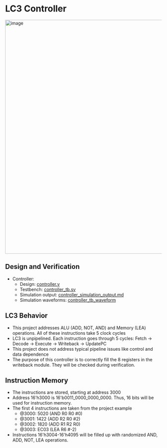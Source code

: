 # LC3 Controller
<img src="https://github.com/coolnikitav/coding-lessons/assets/30304422/6709a018-5cc2-4024-8da9-2f176df188a4" alt="image" width="750"/>

## Design and Verification
- Controller:
  - Design: [controller.v](controller.v)
  - Testbench: [controller_tb.sv](controller_tb.sv)
  - Simulation output: [controller_simulation_output.md](controller_simulation_output.md)
  - Simulation waveforms: [controller_tb_waveform](controller_tb_waveform.md)

## LC3 Behavior
- This project addresses ALU (ADD, NOT, AND) and Memory (LEA) operations. All of these instructions take 5 clock cycles
- LC3 is unpipelined. Each instruction goes through 5 cycles: Fetch -> Decode -> Execute -> Writeback -> UpdatePC
- This project does not address typical pipeline issues like control and data dependence
- The purpose of this controller is to correctly fill the 8 registers in the writeback module. They will be checked during verification.

## Instruction Memory
- The instructions are stored, starting at address 3000
- Address 16'h3000 is 16'b0011_0000_0000_0000. Thus, 16 bits will be used for instruction memory.
- The first 4 instructions are taken from the project example
  - @3000: 5020 (AND R0 R0 #0)
  - @3001: 1422 (ADD R2 R0 #2)
  - @3002: 1820 (ADD R1 R2 R0)
  - @3003: EC03 (LEA R6 #-2)
- Instructions 16'h3004-16'h4095 will be filled up with randomized AND, ADD, NOT, LEA operations.
